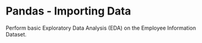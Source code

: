 
# Pandas - Importing Data

Perform basic Exploratory Data Analysis (EDA) on the Employee Information Dataset.